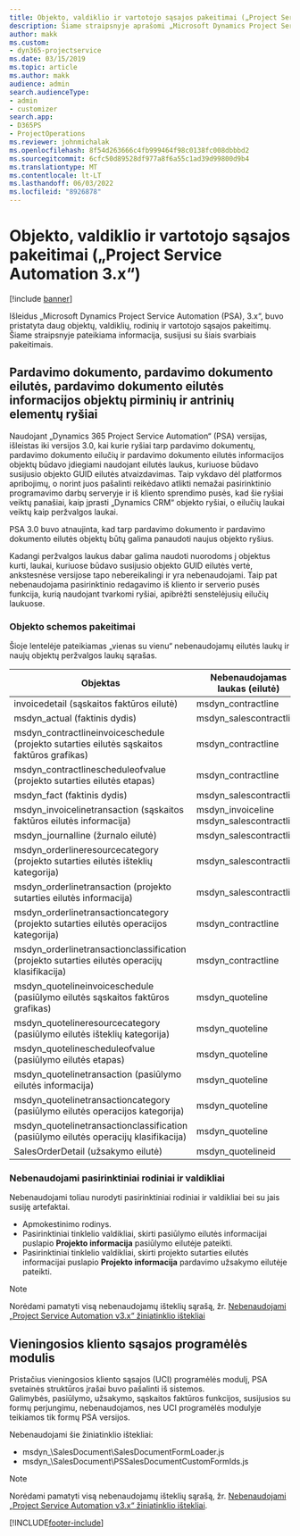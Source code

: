 ```yaml
---
title: Objekto, valdiklio ir vartotojo sąsajos pakeitimai („Project Service Automation 3.x“)
description: Šiame straipsnyje aprašomi „Microsoft Dynamics Project Service Automation 3.x“ skirti sprendimo pakeitimai.
author: makk
ms.custom:
- dyn365-projectservice
ms.date: 03/15/2019
ms.topic: article
ms.author: makk
audience: admin
search.audienceType:
- admin
- customizer
search.app:
- D365PS
- ProjectOperations
ms.reviewer: johnmichalak
ms.openlocfilehash: 8f54d263666c4fb999464f98c0138fc008dbbbd2
ms.sourcegitcommit: 6cfc50d89528df977a8f6a55c1ad39d99800d9b4
ms.translationtype: MT
ms.contentlocale: lt-LT
ms.lasthandoff: 06/03/2022
ms.locfileid: "8926878"
---
```

# <a name="entity-control-and-user-interface-changes-project-service-automation-3x"></a>Objekto, valdiklio ir vartotojo sąsajos pakeitimai („Project Service Automation 3.x“)

[!include [banner](../../includes/psa-now-project-operations.md)]


Išleidus „Microsoft Dynamics Project Service Automation (PSA), 3.x“, buvo pristatyta daug objektų, valdiklių, rodinių ir vartotojo sąsajos pakeitimų. Šiame straipsnyje pateikiama informacija, susijusi su šiais svarbiais pakeitimais.

## <a name="parent-child-relationships-for-sales-document-sales-document-line-sales-document-line-detail-entities"></a>Pardavimo dokumento, pardavimo dokumento eilutės, pardavimo dokumento eilutės informacijos objektų pirminių ir antrinių elementų ryšiai
Naudojant „Dynamics 365 Project Service Automation“ (PSA) versijas, išleistas iki versijos 3.0, kai kurie ryšiai tarp pardavimo dokumentų, pardavimo dokumento eilučių ir pardavimo dokumento eilutės informacijos objektų būdavo įdiegiami naudojant eilutės laukus, kuriuose būdavo susijusio objekto GUID eilutės atvaizdavimas. Taip vykdavo dėl platformos apribojimų, o norint juos pašalinti reikėdavo atlikti nemažai pasirinktinio programavimo darbų serveryje ir iš kliento sprendimo pusės, kad šie ryšiai veiktų panašiai, kaip įprasti „Dynamics CRM“ objekto ryšiai, o eilučių laukai veiktų kaip peržvalgos laukai.

PSA 3.0 buvo atnaujinta, kad tarp pardavimo dokumento ir pardavimo dokumento eilutės objektų būtų galima panaudoti naujus objekto ryšius.

Kadangi peržvalgos laukus dabar galima naudoti nuorodoms į objektus kurti, laukai, kuriuose būdavo susijusio objekto GUID eilutės vertė, ankstesnėse versijose tapo nebereikalingi ir yra nebenaudojami. Taip pat nebenaudojama pasirinktinio redagavimo iš kliento ir serverio pusės funkcija, kurią naudojant tvarkomi ryšiai, apibrėžti senstelėjusių eilučių laukuose.

### <a name="entity-schema-changes"></a>Objekto schemos pakeitimai
Šioje lentelėje pateikiamas „vienas su vienu“ nebenaudojamų eilutės laukų ir naujų objektų peržvalgos laukų sąrašas. 

 Objektas |   Nebenaudojamas laukas (eilutė) | Naujas laukas (peržvalga)
--- | --- | ---
invoicedetail (sąskaitos faktūros eilutė) |  msdyn_contractline |    msdyn_contractlineid
msdyn_actual (faktinis dydis) | msdyn_salescontractline |   msdyn_salescontractlineid
msdyn_contractlineinvoiceschedule (projekto sutarties eilutės sąskaitos faktūros grafikas) |    msdyn_contractline |    msdyn_contractlineid
msdyn_contractlinescheduleofvalue (projekto sutarties eilutės etapas) |   msdyn_contractline |    msdyn_contractlineid
msdyn_fact (faktinis dydis) | msdyn_salescontractline |   msdyn_salescontractlineid
msdyn_invoicelinetransaction (sąskaitos faktūros eilutės informacija) | msdyn_invoiceline <br> msdyn_salescontractline | msdyn_invoicelineid <br> msdyn_salescontractlineid
msdyn_journalline (žurnalo eilutė) |  msdyn_salescontractline |   msdyn_salescontractlineid
msdyn_orderlineresourcecategory (projekto sutarties eilutės išteklių kategorija) | msdyn_salescontractline |   msdyn_contractlineid
msdyn_orderlinetransaction (projekto sutarties eilutės informacija) | msdyn_salescontractline |   msdyn_salescontractlineid
msdyn_orderlinetransactioncategory (projekto sutarties eilutės operacijos kategorija) |   msdyn_contractline |    msdyn_contractlineid
msdyn_orderlinetransactionclassification (projekto sutarties eilutės operacijų klasifikacija) |   msdyn_contractline |    msdyn_contractlineid
msdyn_quotelineinvoiceschedule (pasiūlymo eilutės sąskaitos faktūros grafikas) |  msdyn_quoteline |   msdyn_quotelineid
msdyn_quotelineresourcecategory (pasiūlymo eilutės išteklių kategorija) |    msdyn_quoteline |   msdyn_quotelineid
msdyn_quotelinescheduleofvalue (pasiūlymo eilutės etapas) | msdyn_quoteline |   msdyn_quotelineid
msdyn_quotelinetransaction (pasiūlymo eilutės informacija) |    msdyn_quoteline |   msdyn_quotelineid
msdyn_quotelinetransactioncategory (pasiūlymo eilutės operacijos kategorija) |  msdyn_quoteline |   msdyn_quotelineid
msdyn_quotelinetransactionclassification (pasiūlymo eilutės operacijų klasifikacija) |  msdyn_quoteline |   msdyn_quotelineid
SalesOrderDetail (užsakymo eilutė) | msdyn_quotelineid | msdyn_quoteline 

### <a name="deprecated-custom-views-and-controls"></a>Nebenaudojami pasirinktiniai rodiniai ir valdikliai
Nebenaudojami toliau nurodyti pasirinktiniai rodiniai ir valdikliai bei su jais susiję artefaktai.

- Apmokestinimo rodinys.
- Pasirinktiniai tinklelio valdikliai, skirti pasiūlymo eilutės informacijai puslapio **Projekto informacija** pasiūlymo eilutėje pateikti.
- Pasirinktiniai tinklelio valdikliai, skirti projekto sutarties eilutės informacijai puslapio **Projekto informacija** pardavimo užsakymo eilutėje pateikti.

> [!NOTE]
> Norėdami pamatyti visą nebenaudojamų išteklių sąrašą, žr. [Nebenaudojami „Project Service Automation v3.x“ žiniatinklio ištekliai](../developer-guides/web-resources-deprecated-v3.x.md)

## <a name="unified-client-interface-app-module"></a>Vieningosios kliento sąsajos programėlės modulis
Pristačius vieningosios kliento sąsajos (UCI) programėlės modulį, PSA svetainės struktūros įrašai buvo pašalinti iš sistemos.  
Galimybės, pasiūlymo, užsakymo, sąskaitos faktūros funkcijos, susijusios su formų perjungimu, nebenaudojamos, nes UCI programėlės modulyje teikiamos tik formų PSA versijos.  

Nebenaudojami šie žiniatinklio ištekliai:

- msdyn_\SalesDocument\SalesDocumentFormLoader.js
- msdyn_\SalesDocument\PSSalesDocumentCustomFormIds.js

> [!NOTE]
> Norėdami pamatyti visą nebenaudojamų išteklių sąrašą, žr. [Nebenaudojami „Project Service Automation v3.x“ žiniatinklio ištekliai](../developer-guides/web-resources-deprecated-v3.x.md).




[!INCLUDE[footer-include](../../includes/footer-banner.md)]
